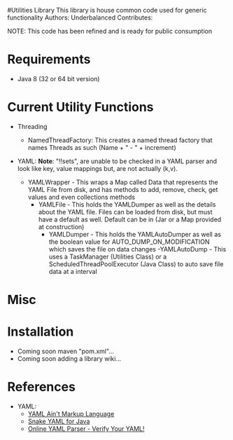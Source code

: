 #Utilities Library
This library is house common code used for generic functionality
Authors: Underbalanced
Contributes:

NOTE: This code has been refined and is ready for public consumption

Requirements
============
- Java 8 (32 or 64 bit version)

Current Utility Functions
========
- Threading
	- NamedThreadFactory: This creates a named thread factory that names Threads as such (Name + " - " + increment)

- YAML:  **Note**: "!!sets", are unable to be checked in a YAML parser and look like key, value mappings but, are not actually (k,v).
	- YAMLWrapper - This wraps a Map called Data that represents the YAML File from disk, and has methods to add, remove, check, get values and even collections methods
		- YAMLFile - This holds the YAMLDumper as well as the details about the YAML file. Files can be loaded from disk, but must have a default as well. Default can be in (Jar or a Map provided at construction)
			- YAMLDumper - This holds the YAMLAutoDumper as well as the boolean value for AUTO_DUMP_ON_MODIFICATION which saves the file on data changes
				-YAMLAutoDump - This uses a TaskManager (Utilities Class) or a ScheduledThreadPoolExecutor (Java Class) to auto save file data at a interval



Misc
========
	
Installation
============
- Coming soon maven "pom.xml"...
- Coming soon adding a library wiki...

References
============
- YAML:
	- [YAML Ain't Markup Language](Netty.io)
	- [Snake YAML for Java](https://code.google.com/p/snakeyaml/)
	- [Online YAML Parser - Verify Your YAML!](http://yaml-online-parser.appspot.com/)